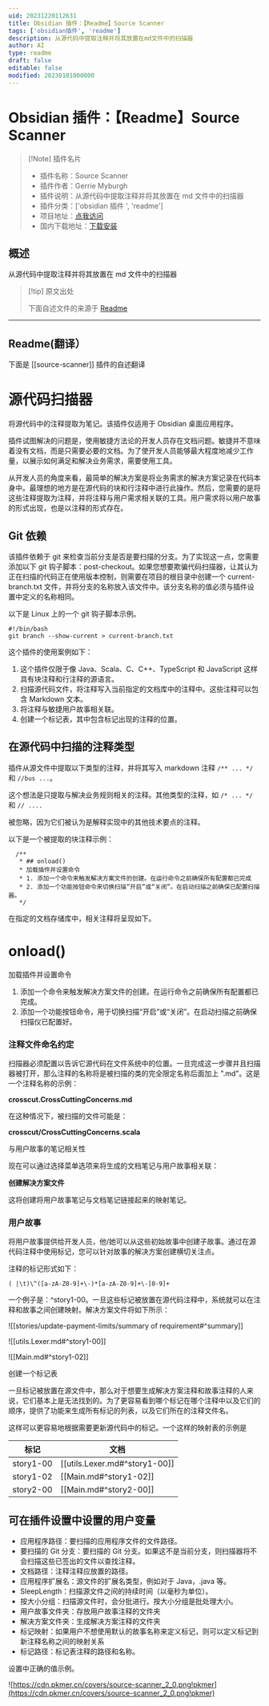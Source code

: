 ```yaml
---
uid: 20231220112631
title: Obsidian 插件：【Readme】Source Scanner
tags: ['obsidian插件', 'readme']
description: 从源代码中提取注释并将其放置在md文件中的扫描器
author: AI
type: readme
draft: false
editable: false
modified: 20230101000000
---
```


# Obsidian 插件：【Readme】Source Scanner

> [!Note] 插件名片
> - 插件名称：Source Scanner
> - 插件作者：Gerrie Myburgh
> - 插件说明：从源代码中提取注释并将其放置在 md 文件中的扫描器
> - 插件分类：['obsidian 插件 ', 'readme']
> - 项目地址：[点我访问](https://github.com/gerrie-myburgh/source-scanner)
> - 国内下载地址：[下载安装](https://pkmer.cn/products/plugin/pluginMarket/?source-scanner)

## 概述

从源代码中提取注释并将其放置在 md 文件中的扫描器

> [!tip] 原文出处
>
>下面自述文件的来源于 [Readme](https://ghproxy.net/https://raw.githubusercontent.com/gerrie-myburgh/source-scanner/master/README.md)

---

## Readme(翻译）

下面是 [[source-scanner]] 插件的自述翻译

# 源代码扫描器

将源代码中的注释提取为笔记。该插件仅适用于 Obsidian 桌面应用程序。

插件试图解决的问题是，使用敏捷方法论的开发人员存在文档问题。敏捷并不意味着没有文档，而是只需要必要的文档。为了使开发人员能够最大程度地减少工作量，以展示如何满足和解决业务需求，需要使用工具。

从开发人员的角度来看，最简单的解决方案是将业务需求的解决方案记录在代码本身中。最理想的地方是在源代码的块和行注释中进行此操作。然后，您需要的是将这些注释提取为注释，并将注释与用户需求相关联的工具。用户需求将以用户故事的形式出现，也是以注释的形式存在。

## Git 依赖

该插件依赖于 git 来检查当前分支是否是要扫描的分支。为了实现这一点，您需要添加以下 git 钩子脚本：post-checkout。如果您想要欺骗代码扫描器，让其认为正在扫描的代码正在使用版本控制，则需要在项目的根目录中创建一个 current-branch.txt 文件，并将分支的名称放入该文件中。该分支名称的值必须与插件设置中定义的名称相同。

以下是 Linux 上的一个 git 钩子脚本示例。

```agsl
#!/bin/bash
git branch --show-current > current-branch.txt
```

这个插件的使用案例如下：

1. 这个插件仅限于像 Java、Scala、C、C++、TypeScript 和 JavaScript 这样具有块注释和行注释的源语言。
2. 扫描源代码文件，将注释写入当前指定的文档库中的注释中。这些注释可以包含 Markdown 文本。
3. 将注释与敏捷用户故事相关联。
4. 创建一个标记表，其中包含标记出现的注释的位置。

## 在源代码中扫描的注释类型

插件从源文件中提取以下类型的注释，并将其写入 markdown 注释 ```/** ... */``` 和 ```//bus ...```。

这个想法是只提取与解决业务规则相关的注释。其他类型的注释，如 ```/* ... */``` 和 ```// ....```

被忽略，因为它们被认为是解释实现中的其他技术要点的注释。

以下是一个被提取的块注释示例：

```agsl
  /**
   * ## onload()
   * 加载插件并设置命令
   * 1. 添加一个命令来触发解决方案文件的创建。在运行命令之前确保所有配置都已完成
   * 2. 添加一个功能按钮命令来切换扫描“开启”或“关闭”。在启动扫描之前确保已配置扫描器。
   */
```

在指定的文档存储库中，相关注释将呈现如下。

# onload()

加载插件并设置命令

1. 添加一个命令来触发解决方案文件的创建。在运行命令之前确保所有配置都已完成。
2. 添加一个功能按钮命令，用于切换扫描“开启”或“关闭”。在启动扫描之前确保扫描仪已配置好。

### 注释文件命名约定

扫描器必须配置以告诉它源代码在文件系统中的位置。一旦完成这一步骤并且扫描器被打开，那么注释的名称将是被扫描的类的完全限定名称后面加上 ".md"。这是一个注释名称的示例：

**crosscut.CrossCuttingConcerns.md**

在这种情况下，被扫描的文件可能是：

**crosscut/CrossCuttingConcerns.scala**

与用户故事的笔记相关性

现在可以通过选择菜单选项来将生成的文档笔记与用户故事相关联：

**创建解决方案文件**

这将创建将用户故事笔记与文档笔记链接起来的映射笔记。

### 用户故事

将用户故事提供给开发人员，他/她可以从这些初始故事中创建子故事。通过在源代码注释中使用标记，您可以针对故事的解决方案创建横切关注点。

注释的标记形式如下：

```agsl
( |\t)\^([a-zA-Z0-9]+\-)*[a-zA-Z0-9]+\-[0-9]+
```

一个例子是：^story1-00。一旦这些标记被放置在源代码注释中，系统就可以在注释和故事之间创建映射。解决方案文件将如下所示：

![[stories/update-payment-limits/summary of requirement#^summary]]

![[utils.Lexer.md#^story1-00]]

![[Main.md#^story1-02]]

创建一个标记表

一旦标记被放置在源文件中，那么对于想要生成解决方案注释和故事注释的人来说，它们基本上是无法找到的。为了更容易看到哪个标记在哪个注释中以及它们的顺序，提供了功能来生成所有标记的列表，以及它们所在的注释文件名。

这样可以更容易地根据需要更新源代码中的标记。一个这样的映射表的示例是

|标记|文档|
|------|--------|
|story1-00|[[utils.Lexer.md#^story1-00]]|
|story1-02|[[Main.md#^story1-02]]|
|story2-00|[[Main.md#^story2-00]]|

## 可在插件设置中设置的用户变量

 * 应用程序路径：要扫描的应用程序文件的文件路径。
 * 要扫描的 Git 分支：要扫描的 Git 分支。如果这不是当前分支，则扫描器将不会扫描这些已签出的文件以查找注释。
 * 文档路径：注释注释应放置的路径。
 * 应用程序扩展名：源文件的扩展名类型，例如对于 Java，.java 等。
 * SleepLength：扫描源文件之间的持续时间（以毫秒为单位）。
 * 按大小分组：扫描源文件时，会分批进行。按大小分组是批处理大小。
 * 用户故事文件夹：存放用户故事注释的文件夹
 * 解决方案文件夹：生成解决方案注释的文件夹
 * 标记映射：如果用户不想使用默认的故事名称来定义标记，则可以定义标记到新注释名称之间的映射关系
 * 标记路径：标记表注释的路径和名称。

设置中正确的值示例。

![https://cdn.pkmer.cn/covers/source-scanner_2_0.png!pkmer](https://cdn.pkmer.cn/covers/source-scanner_2_0.png!pkmer)
